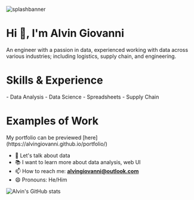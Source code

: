 ![splashbanner](https://github.com/alvingiovanni/alvingiovanni.github.io/blob/master/assets/images/splash-background.png)

<h1 align="left">Hi 👋, I'm Alvin Giovanni </h1>
An engineer with a passion in data, experienced working with data across various industries; including logistics, supply chain, and engineering.

<h1 align="left">Skills & Experience </h1>
- Data Analysis
- Data Science
- Spreadsheets
- Supply Chain

<h1 align="left">Examples of Work </h1>
My portfolio can be previewed [here](https://alvingiovanni.github.io/portfolio/)


- 💬 Let's talk about data
- 📚 I want to learn more about data analysis, web UI
- 📫 How to reach me: **alvingiovanni@outlook.com**
- 😄 Pronouns: He/Him

![Alvin's GitHub stats](https://github-readme-stats.vercel.app/api?username=alvingiovanni&show_icons=true&theme=vue_dark)



<!--
![Top Langs](https://github-readme-stats.vercel.app/api/top-langs/?username=anuraghazra&layout=compact&theme=discord_old_blurple)

**alvingiovanni/alvingiovanni** is a ✨ _special_ ✨ repository because its `README.md` (this file) appears on your GitHub profile.

Here are some ideas to get you started:

- 🔭 I’m currently working on ...
- 🌱 I’m currently learning ...
- 👯 I’m looking to collaborate on ...
- 🤔 I’m looking for help with ...
- 💬 Ask me about ...
- 📫 How to reach me: ...
- 😄 Pronouns: ...
- ⚡ Fun fact: ...
-->
